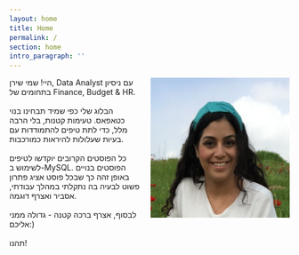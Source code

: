```yaml
---
layout: home
title: Home
permalink: /
section: home
intro_paragraph: ''
---
```

<div>
<img src="/assets/img/uploads/shiran.jpg" style="width: 250px; float: right;
    margin-left: 20px;">
<p>
היי! שמי שירן, Data Analyst עם ניסיון בתחומים של Finance, Budget & HR. <br><br>
הבלוג שלי כפי שמיד תבחינו בנוי כטאפאס. טעימות קטנות, בלי הרבה מלל, כדי לתת טיפים להתמודדות עם בעיות שעלולות להיראות כמורכבות. <br><br>כל הפוסטים הקרובים יוקדשו לטיפים לשימוש ב-MySQL. 
הפוסטים בנויים באופן זהה כך שבכל פוסט אציג פתרון פשוט לבעיה בה נתקלתי במהלך עבודתי, אסביר ואצרף דוגמה. <br><br>לבסוף, אצרף ברכה קטנה - גדולה ממני אליכם:) <br><br>תהנו!	
</p>

</div>



